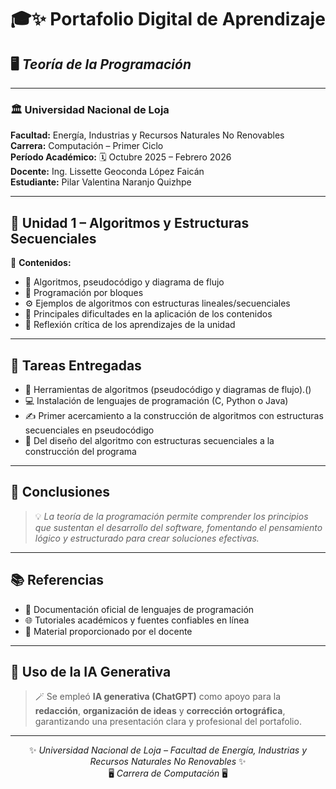 # 🎓✨ **Portafolio Digital de Aprendizaje**
## 🖥️ *Teoría de la Programación*

---

### 🏛️ **Universidad Nacional de Loja**

**Facultad:** Energía, Industrias y Recursos Naturales No Renovables  
**Carrera:** Computación – Primer Ciclo  
**Período Académico:** 🗓️ Octubre 2025 – Febrero 2026  
**Docente:** Ing. Lissette Geoconda López Faicán  
**Estudiante:** Pilar Valentina Naranjo Quizhpe  

---

</div>

## 🧩 **Unidad 1 – Algoritmos y Estructuras Secuenciales**

🌿 **Contenidos:**
- 🧠 Algoritmos, pseudocódigo y diagrama de flujo  
- 🧩 Programación por bloques  
- ⚙️ Ejemplos de algoritmos con estructuras lineales/secuenciales  
- 🚧 Principales dificultades en la aplicación de los contenidos  
- 💭 Reflexión crítica de los aprendizajes de la unidad  

---

## 📘 **Tareas Entregadas**

- 🧮 Herramientas de algoritmos (pseudocódigo y diagramas de flujo).()
- 💻 Instalación de lenguajes de programación (C, Python o Java)  
- ✍️ Primer acercamiento a la construcción de algoritmos con estructuras secuenciales en pseudocódigo  
- 🔧 Del diseño del algoritmo con estructuras secuenciales a la construcción del programa  

---

## 🧭 **Conclusiones**
> 💡 *La teoría de la programación permite comprender los principios que sustentan el desarrollo del software, fomentando el pensamiento lógico y estructurado para crear soluciones efectivas.*

---

## 📚 **Referencias**
- 📖 Documentación oficial de lenguajes de programación  
- 🌐 Tutoriales académicos y fuentes confiables en línea  
- 🧾 Material proporcionado por el docente  

---

## 🤖 **Uso de la IA Generativa**
> 🪄 Se empleó **IA generativa (ChatGPT)** como apoyo para la **redacción**, **organización de ideas** y **corrección ortográfica**, garantizando una presentación clara y profesional del portafolio.  

---

<div align="center">

✨ *Universidad Nacional de Loja – Facultad de Energía, Industrias y Recursos Naturales No Renovables* ✨  
🖥️ *Carrera de Computación* 🖥️

</div>
